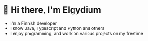 # 👋 Hi there, I'm Elgydium

- I'm a Finnish developer
- I know Java, Typescript and Python and others
- I enjoy programming, and work on various projects on my freetime
